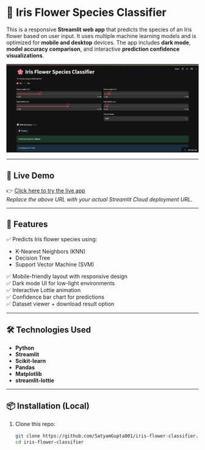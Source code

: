 # 🌸 Iris Flower Species Classifier

This is a responsive **Streamlit web app** that predicts the species of an Iris flower based on user input. It uses multiple machine learning models and is optimized for **mobile and desktop** devices. The app includes **dark mode**, **model accuracy comparison**, and interactive **prediction confidence visualizations**.

![App Screenshot](Screenshot.png) <!-- Replace with your actual screenshot image if available -->

---

## 🚀 Live Demo

👉 [Click here to try the live app](https://mobileirisapppy-crajppyrkxafmwkujzwfw9.streamlit.app/)  
_Replace the above URL with your actual Streamlit Cloud deployment URL._

---

## 🧠 Features

✅ Predicts Iris flower species using:
- K-Nearest Neighbors (KNN)
- Decision Tree
- Support Vector Machine (SVM)

✅ Mobile-friendly layout with responsive design  
✅ Dark mode UI for low-light environments  
✅ Interactive Lottie animation  
✅ Confidence bar chart for predictions  
✅ Dataset viewer + download result option  

---

## 🛠️ Technologies Used

- **Python**
- **Streamlit**
- **Scikit-learn**
- **Pandas**
- **Matplotlib**
- **streamlit-lottie**

---

## 📦 Installation (Local)

1. Clone this repo:
   ```bash
   git clone https://github.com/SatyamGupta001/iris-flower-classifier.git
   cd iris-flower-classifier
